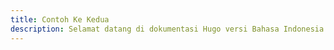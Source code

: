 ```yaml
---
title: Contoh Ke Kedua
description: Selamat datang di dokumentasi Hugo versi Bahasa Indonesia.
---
```

